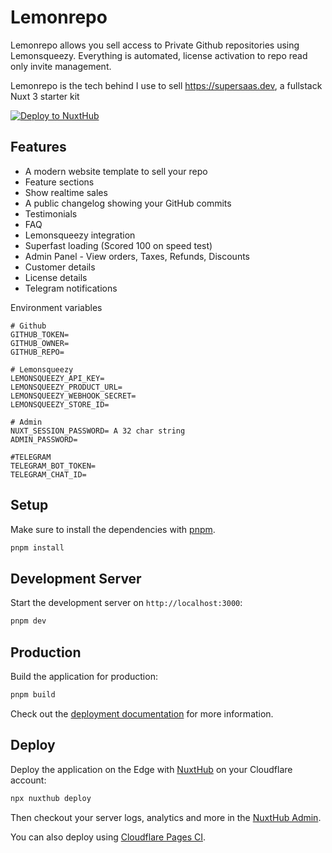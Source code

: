 # Lemonrepo

Lemonrepo allows you sell access to Private Github repositories using Lemonsqueezy. Everything is automated, license activation to repo read only invite management.

Lemonrepo is the tech behind I use to sell https://supersaas.dev, a fullstack Nuxt 3 starter kit

[![Deploy to NuxtHub](https://hub.nuxt.com/button.svg)](https://hub.nuxt.com/new?template=lemonrepo)

## Features

- A modern website template to sell your repo
- Feature sections
- Show realtime sales
- A public changelog showing your GitHub commits
- Testimonials
- FAQ
- Lemonsqueezy integration
- Superfast loading (Scored 100 on speed test)
- Admin Panel - View orders, Taxes, Refunds, Discounts
- Customer details
- License details
- Telegram notifications

Environment variables

```env
# Github
GITHUB_TOKEN=
GITHUB_OWNER=
GITHUB_REPO=

# Lemonsqueezy
LEMONSQUEEZY_API_KEY=
LEMONSQUEEZY_PRODUCT_URL=
LEMONSQUEEZY_WEBHOOK_SECRET=
LEMONSQUEEZY_STORE_ID=

# Admin
NUXT_SESSION_PASSWORD= A 32 char string
ADMIN_PASSWORD=

#TELEGRAM
TELEGRAM_BOT_TOKEN=
TELEGRAM_CHAT_ID=
```


## Setup

Make sure to install the dependencies with [pnpm](https://pnpm.io).

```bash
pnpm install
```

## Development Server

Start the development server on `http://localhost:3000`:

```bash
pnpm dev
```

## Production

Build the application for production:

```bash
pnpm build
```

Check out the [deployment documentation](https://hub.nuxt.com/docs/getting-started/deploy) for more information.

## Deploy

Deploy the application on the Edge with [NuxtHub](https://hub.nuxt.com) on your Cloudflare account:

```bash
npx nuxthub deploy
```

Then checkout your server logs, analytics and more in the [NuxtHub Admin](https://admin.hub.nuxt.com).

You can also deploy using [Cloudflare Pages CI](https://hub.nuxt.com/docs/getting-started/deploy#cloudflare-pages-ci).

